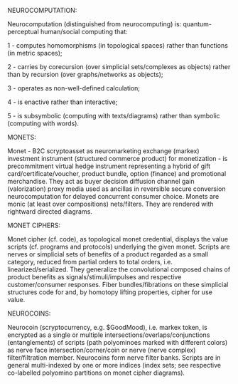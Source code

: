 NEUROCOMPUTATION:

Neurocomputation (distinguished from  neurocomputing) is: quantum-perceptual human/social computing that:

1 - computes homomorphisms (in topological spaces) rather than functions (in metric spaces);

2 - carries by corecursion (over simplicial sets/complexes as objects) rather than by recursion (over graphs/networks as objects);

3 - operates as non-well-defined calculation;

4 - is enactive rather than interactive;

5 - is subsymbolic (computing with texts/diagrams) rather than symbolic (computing with words).

MONETS:

Monet - B2C scryptoasset as neuromarketing exchange (markex) investment instrument (structured commerce product) for monetization - is precommitment virtual hedge instrument representing a hybrid of gift card/certificate/voucher, product bundle, option (finance) and promotional merchandise. They act as buyer decision diffusion channel gain (valorization) proxy media used as ancillas in reversible secure conversion neurocomputation for delayed concurrent consumer choice. Monets are monic (at least over compositions) nets/filters. They are rendered with rightward directed diagrams.

MONET CIPHERS:

Monet cipher (cf. code), as topological monet credential, displays the value scripts (cf. programs and protocols) underlying the given monet. Scripts are nerves or simplicial sets of benefits of a product regarded as a small category, reduced from partial orders to total orders, i.e. linearized/serialized. They generalize the convolutional composed chains of product benefits as signals/stimuli/impulses and respective customer/consumer responses. Fiber bundles/fibrations on these simplicial structures code for and, by homotopy lifting properties, cipher for use value.

NEUROCOINS:

Neurocoin (scryptocurrency, e.g. $GoodMood), i.e. markex token, is encrypted as a single or multiple intersections/overlaps/conjunctions (entanglements) of scripts (path polyominoes marked with different colors) as nerve face intersection/corner/coin or nerve (nerve complex) filter/filtration member. Neurocoins form nerve filter banks. Scripts are in general multi-indexed by one or more indices (index sets; see respective co-labelled polyomino partitions on monet cipher diagrams).
